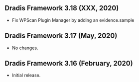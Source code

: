 ## Dradis Framework 3.18 (XXX, 2020) ##

*  Fix WPScan Plugin Manager by adding an evidence.sample


## Dradis Framework 3.17 (May, 2020) ##

*  No changes.


## Dradis Framework 3.16 (February, 2020) ##

*  Initial release.
